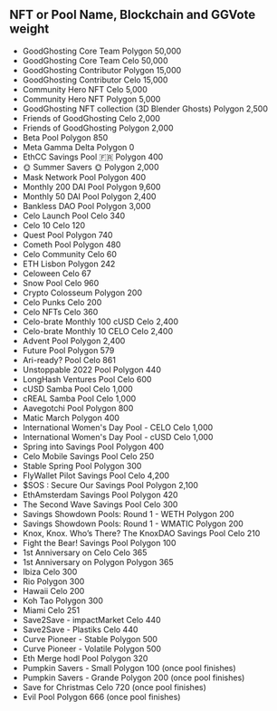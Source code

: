 	
		
		
## NFT or Pool Name,	Blockchain and GGVote weight

- GoodGhosting Core Team	Polygon	50,000
- GoodGhosting Core Team	Celo	50,000
- GoodGhosting Contributor	Polygon	15,000
- GoodGhosting Contributor	Celo	15,000
- Community Hero NFT	Celo	5,000
- Community Hero NFT	Polygon	5,000
- GoodGhosting NFT collection (3D Blender Ghosts)	Polygon	2,500
- Friends of GoodGhosting	Celo	2,000
- Friends of GoodGhosting	Polygon	2,000
- Beta Pool	Polygon	850
- Meta Gamma Delta	Polygon	0
- EthCC Savings Pool 🇫🇷	Polygon	400
- 🌞 Summer Savers 🌞	Polygon	2,000
- Mask Network Pool	Polygon	400
- Monthly 200 DAI Pool	Polygon	9,600
- Monthly 50 DAI Pool	Polygon	2,400
- Bankless DAO Pool	Polygon	3,000
- Celo Launch Pool	Celo	340
- Celo 10	Celo	120
- Quest Pool	Polygon	740
- Cometh Pool	Polygon	480
- Celo Community	Celo	60
- ETH Lisbon	Polygon	242
- Celoween	Celo	67
- Snow Pool	Celo	960
- Crypto Colosseum	Polygon	200
- Celo Punks	Celo	200
- Celo NFTs	Celo	360
- Celo-brate Monthly 100 cUSD	Celo	2,400
- Celo-brate Monthly 10 CELO	Celo	2,400
- Advent Pool	Polygon	2,400
- Future Pool	Polygon	579
- Ari-ready? Pool	Celo	861
- Unstoppable 2022 Pool	Polygon	440
- LongHash Ventures Pool	Celo	600
- cUSD Samba Pool	Celo	1,000
- cREAL Samba Pool	Celo	1,000
- Aavegotchi Pool	Polygon	800
- Matic March	Polygon	400
- International Women's Day Pool - CELO	Celo	1,000
- International Women's Day Pool - cUSD	Celo	1,000
- Spring into Savings Pool	Polygon	400
- Celo Mobile Savings Pool	Celo	250
- Stable Spring Pool	Polygon	300
- FlyWallet Pilot Savings Pool	Celo	4,200
- $SOS : Secure Our Savings Pool	Polygon	2,100
- EthAmsterdam Savings Pool	Polygon	420
- The Second Wave Savings Pool	Celo	300
- Savings Showdown Pools: Round 1 - WETH	Polygon	200
- Savings Showdown Pools: Round 1 - WMATIC	Polygon	200
- Knox, Knox. Who’s There? The KnoxDAO Savings Pool	Celo	210
- Fight the Bear! Savings Pool	Polygon	100
- 1st Anniversary on Celo	Celo	365
- 1st Anniversary on Polygon	Polygon	365
- Ibiza	Celo	300
- Rio	Polygon	300
- Hawaii	Celo	200
- Koh Tao	Polygon	300
- Miami	Celo	251
- Save2Save - impactMarket	Celo	440
- Save2Save - Plastiks	Celo	440
- Curve Pioneer - Stable 	Polygon	500
- Curve Pioneer - Volatile	Polygon	500
- Eth Merge hodl Pool	Polygon	320
- Pumpkin Savers - Small	Polygon	100 (once pool finishes)
- Pumpkin Savers - Grande	Polygon	200 (once pool finishes)
- Save for Christmas	Celo	720 (once pool finishes)
- Evil Pool	Polygon	666 (once pool finishes)

		
		
		
		
		
		
		
		
		
		
		
		
		
		
		
		
		
		
		
		
		
		
		
		
		
		
		
		
		
		
		
		
		
		
		
		
		
		
		
		
		
		
		
		
		
		
		
		
		
		
		
		
		
		
		
		
		
		
		
		
		
		
		
		
		
		
		
		
		
		
		
		
		
		
		
		
		
		
		
		
		
		
		
		
		
		
		
		
		
		
		
		
		
		
		
		
		
		
		
		
		
		
		
		
		
		
		
		
		
		
		
		
		
		
		
		
		
		
		
		
		
		
		
		
		
		
		
		
		
		
		
		
		
		
		
		
		
		
		
		
		
		
		
		
		
		
		
		
		
		
		
		
		
		
		
		
		
		
		
		
		
		
		
		
		
		
		
		
		
		
		
		
		
		
		
		
		
		
		
		
		
		
		
		
		
		
		
		
		
		
		
		
		
		
		
		
		
		
		
		
		
		
		
		
		
		
		
		
		
		
		
		
		
		
		
		
		
		
		
		
		
		
		
		
		
		
		
		
		
		
		
		
		
		
		
		
		
		
		
		
		
		
		
		
		
		
		
		
		
		
		
		
		
		
		
		
		
		
		
		
		
		
		
		
		
		
		
		
		
		
		
		
		
		
		
		
		
		
		
		
		
		
		
		
		
		
		
		
		
		
		
		
		
		
		
		
		
		
		
		
		
		
		
		
		
		
		
		
		
		
		
		
		
		
		
		
		
		
		
		
		
		
		
		
		
		
		
		
		
		
		
		
		
		
		
		
		
		
		
		
		
		
		
		
		
		
		
		
		
		
		
		
		
		
		
		
		
		
		
		
		
		
		
		
		
		
		
		
		
		
		
		
		
		
		
		
		
		
		
		
		
		
		
		
		
		
		
		
		
		
		
		
		
		
		
		
		
		
		
		
		
		
		
		
		
		
		
		
		
		
		
		
		
		
		
		
		
		
		
		
		
		
		
		
		
		
		
		
		
		
		
		
		
		
		
		
		
		
		
		
		
		
		
		
		
		
		
		
		
		
		
		
		
		
		
		
		
		
		
		
		
		
		
		
		
		
		
		
		
		
		
		
		
		
		
		
		
		
		
		
		
		
		
		
		
		
		
		
		
		
		
		
		
		
		
		
		
		
		
		
		
		
		
		
		
		
		
		
		
		
		
		
		
		
		
		
		
		
		
		
		
		
		
		
		
		
		
		
		
		
		
		
		
		
		
		
		
		
		
		
		
		
		
		
		
		
		
		
		
		
		
		
		
		
		
		
		
		
		
		
		
		
		
		
		
		
		
		
		
		
		
		
		
		
		
		
		
		
		
		
		
		
		
		
		
		
		
		
		
		
		
		
		
		
		
		
		
		
		
		
		
		
		
		
		
		
		
		
		
		
		
		
		
		
		
		
		
		
		
		
		
		
		
		
		
		
		
		
		
		
		
		
		
		
		
		
		
		
		
		
		
		
		
		
		
		
		
		
		
		
		
		
		
		
		
		
		
		
		
		
		
		
		
		
		
		
		
		
		
		
		
		
		
		
		
		
		
		
		
		
		
		
		
		
		
		
		
		
		
		
		
		
		
		
		
		
		
		
		
		
		
		
		
		
		
		
		
		
		
		
		
		
		
		
		
		
		
		
		
		
		
		
		
		
		
		
		
		
		
		
		
		
		
		
		
		
		
		
		
		
		
		
		
		
		
		
		
		
		
		
		
		
		
		
		
		
		
		
		
		
		
		
		
		
		
		
		
		
		
		
		
		
		
		
		
		
		
		
		
		
		
		
		
		
		
		
		
		
		
		
		
		
		
		
		
		
		
		
		
		
		
		
		
		
		
		
		
		
		
		
		
		
		
		
		
		
		
		
		
		
		
		
		
		
		
		
		
		
		
		
		
		
		
		
		
		
		
		
		
		
		
		
		
		
		
		
		
		
		
		
		
		
		
		
		
		
		
		
		
		
		
		
		
		
		
		
		
		
		
		
		
		
		
		
		
		
		
		
		
		
		
		
		
		
		
		
		
		
		
		
		
		
		
		
		
		
		
		
		
		
		
		
		
		
		
		
		
		
		
		
		
		
		
		
		
		
		
		
		
		
		
		
		
		
		
		
		
		
		
		
		
		
		
		
